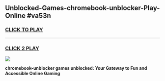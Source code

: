 
## Unblocked-Games-chromebook-unblocker-Play-Online #va53n
<h3>
<a href="https://news.freeplayer.one?title=chromebook-unblocker&ref=3">CLICK TO PLAY</a></h3>
<hr>

<h3>
<a href="https://news.freeplayer.one?title=chromebook-unblocker&ref=3">CLICK 2 PLAY</a>
  
</h3>

<a href="https://news.freeplayer.one?title=chromebook-unblocker&ref=3"><img src="https://clearcache.store/games.png"></a>


**chromebook-unblocker games unblocked: Your Gateway to Fun and Accessible Online Gaming**
